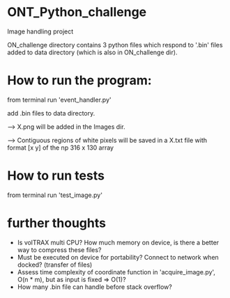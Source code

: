 # ONT_Python_challenge
 Image handling project

ON_challenge directory contains 3 python files which respond to '.bin' files added to data directory (which is also in ON_challenge dir). 

# How to run the program:
from terminal run 'event_handler.py' 

add .bin files to data directory. 

--> X.png will be added in the Images dir. 

--> Contiguous regions of white pixels will be saved in a X.txt file with format [x y] of the np 316 x 130 array 

# How to run tests
from terminal run 'test_image.py' 

# further thoughts
- Is volTRAX multi CPU? How much memory on device, is there a better way to compress these files? 
- Must be executed on device for portability? Connect to network when docked? (transfer of files) 
- Assess time complexity of coordinate function in 'acquire_image.py', O(n * m), but as input is fixed => O(1)?
- How many .bin file can handle before stack overflow?
